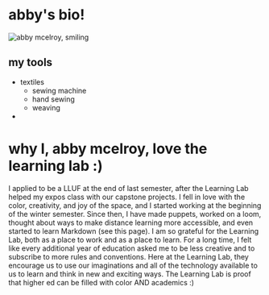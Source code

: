 # abby's bio!

![abby mcelroy, smiling](https://files.slack.com/files-pri/T0HTW3H0V-F012V6FMWHF/img_0542.jpg?pub_secret=bf550a6346)

## my tools
* textiles
    * sewing machine 
    * hand sewing 
    * weaving
* 

# why I, abby mcelroy, love the learning lab :)

I applied to be a LLUF at the end of last semester, after the Learning Lab helped my expos class with our capstone projects. I fell in love with the color, creativity, and joy of the space, and I started working at the beginning of the winter semester. Since then, I have made puppets, worked on a loom, thought about ways to make distance learning more accessible, and even started to learn Markdown (see this page). I am so grateful for the Learning Lab, both as a place to work and as a place to learn. For a long time, I felt like every additional year of education asked me to be less creative and to subscribe to more rules and conventions. Here at the Learning Lab, they encourage us to use our imaginations and all of the technology available to us to learn and think in new and exciting ways. The Learning Lab is proof that higher ed can be filled with color AND academics :)
